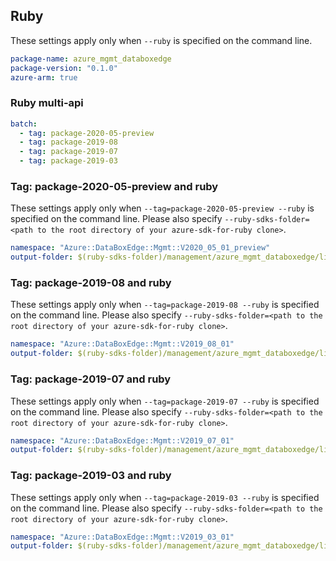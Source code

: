 ## Ruby

These settings apply only when `--ruby` is specified on the command line.

``` yaml $(ruby)
package-name: azure_mgmt_databoxedge
package-version: "0.1.0"
azure-arm: true
```

### Ruby multi-api

``` yaml $(ruby) && $(multiapi)
batch:
  - tag: package-2020-05-preview
  - tag: package-2019-08
  - tag: package-2019-07
  - tag: package-2019-03
```

### Tag: package-2020-05-preview and ruby

These settings apply only when `--tag=package-2020-05-preview --ruby` is specified on the command line.
Please also specify `--ruby-sdks-folder=<path to the root directory of your azure-sdk-for-ruby clone>`.

``` yaml $(tag) == 'package-2020-05-preview' && $(ruby)
namespace: "Azure::DataBoxEdge::Mgmt::V2020_05_01_preview"
output-folder: $(ruby-sdks-folder)/management/azure_mgmt_databoxedge/lib
```

### Tag: package-2019-08 and ruby

These settings apply only when `--tag=package-2019-08 --ruby` is specified on the command line.
Please also specify `--ruby-sdks-folder=<path to the root directory of your azure-sdk-for-ruby clone>`.

``` yaml $(tag) == 'package-2019-08' && $(ruby)
namespace: "Azure::DataBoxEdge::Mgmt::V2019_08_01"
output-folder: $(ruby-sdks-folder)/management/azure_mgmt_databoxedge/lib
```

### Tag: package-2019-07 and ruby

These settings apply only when `--tag=package-2019-07 --ruby` is specified on the command line.
Please also specify `--ruby-sdks-folder=<path to the root directory of your azure-sdk-for-ruby clone>`.

``` yaml $(tag) == 'package-2019-07' && $(ruby)
namespace: "Azure::DataBoxEdge::Mgmt::V2019_07_01"
output-folder: $(ruby-sdks-folder)/management/azure_mgmt_databoxedge/lib
```

### Tag: package-2019-03 and ruby

These settings apply only when `--tag=package-2019-03 --ruby` is specified on the command line.
Please also specify `--ruby-sdks-folder=<path to the root directory of your azure-sdk-for-ruby clone>`.

``` yaml $(tag) == 'package-2019-03' && $(ruby)
namespace: "Azure::DataBoxEdge::Mgmt::V2019_03_01"
output-folder: $(ruby-sdks-folder)/management/azure_mgmt_databoxedge/lib
```